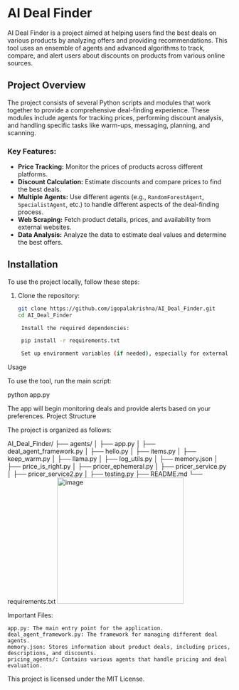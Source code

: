 # AI Deal Finder

AI Deal Finder is a project aimed at helping users find the best deals on various products by analyzing offers and providing recommendations. This tool uses an ensemble of agents and advanced algorithms to track, compare, and alert users about discounts on products from various online sources.

## Project Overview

The project consists of several Python scripts and modules that work together to provide a comprehensive deal-finding experience. These modules include agents for tracking prices, performing discount analysis, and handling specific tasks like warm-ups, messaging, planning, and scanning.

### Key Features:
- **Price Tracking:** Monitor the prices of products across different platforms.
- **Discount Calculation:** Estimate discounts and compare prices to find the best deals.
- **Multiple Agents:** Use different agents (e.g., `RandomForestAgent`, `SpecialistAgent`, etc.) to handle different aspects of the deal-finding process.
- **Web Scraping:** Fetch product details, prices, and availability from external websites.
- **Data Analysis:** Analyze the data to estimate deal values and determine the best offers.

## Installation

To use the project locally, follow these steps:

1. Clone the repository:

   ```bash
   git clone https://github.com/igopalakrishna/AI_Deal_Finder.git
   cd AI_Deal_Finder

    Install the required dependencies:

    pip install -r requirements.txt

    Set up environment variables (if needed), especially for external APIs or services.

Usage

To use the tool, run the main script:

python app.py

The app will begin monitoring deals and provide alerts based on your preferences.
Project Structure

The project is organized as follows:

AI_Deal_Finder/
├── agents/
│   ├── app.py
│   ├── deal_agent_framework.py
│   ├── hello.py
│   ├── items.py
│   ├── keep_warm.py
│   ├── llama.py
│   ├── log_utils.py
│   ├── memory.json
│   ├── price_is_right.py
│   ├── pricer_ephemeral.py
│   ├── pricer_service.py
│   ├── pricer_service2.py
│   ├── testing.py
├── README.md
└── requirements.txt
<img width="284" alt="image" src="https://github.com/user-attachments/assets/dff01a6d-1465-4760-ae6a-ef5db472d277" />


Important Files:

    app.py: The main entry point for the application.
    deal_agent_framework.py: The framework for managing different deal agents.
    memory.json: Stores information about product deals, including prices, descriptions, and discounts.
    pricing_agents/: Contains various agents that handle pricing and deal evaluation.

This project is licensed under the MIT License.
